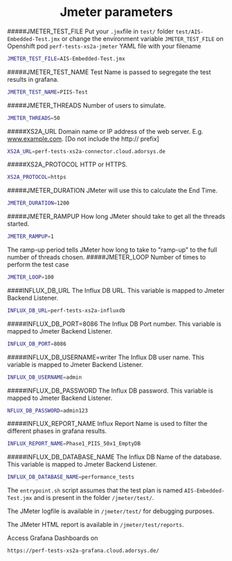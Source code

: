 <h1 align="center">Jmeter parameters </h1>



#####JMETER_TEST_FILE
Put your `.jmx`file in `test/` folder `test/AIS-Embedded-Test.jmx` or change the environment variable `JMETER_TEST_FILE` on Openshift pod `perf-tests-xs2a-jmeter` YAML file with your filename
```sh
JMETER_TEST_FILE=AIS-Embedded-Test.jmx
```
#####JMETER_TEST_NAME
Test Name is passed to segregate the test results in grafana.
```sh
JMETER_TEST_NAME=PIIS-Test
```
#####JMETER_THREADS
Number of users to simulate.
```sh
JMETER_THREADS=50
```
#####XS2A_URL
Domain name or IP address of the web server. E.g. www.example.com. [Do not include the http:// prefix]
```sh
XS2A_URL=perf-tests-xs2a-connector.cloud.adorsys.de
```
#####XS2A_PROTOCOL
HTTP or HTTPS.
```sh
XS2A_PROTOCOL=https
```
#####JMETER_DURATION
JMeter will use this to calculate the End Time.
```sh
JMETER_DURATION=1200
```
#####JMETER_RAMPUP
How long JMeter should take to get all the threads started.
```sh
JMETER_RAMPUP=1
```
The ramp-up period tells JMeter how long to take to "ramp-up" to the full number of threads chosen.
#####JMETER_LOOP
Number of times to perform the test case
```sh
JMETER_LOOP=100
````
####INFLUX_DB_URL
The Influx DB URL. This variable is mapped to Jmeter Backend Listener.
```sh
INFLUX_DB_URL=perf-tests-xs2a-influxdb
````
#####INFLUX_DB_PORT=8086
The Influx DB Port number. This variable is mapped to Jmeter Backend Listener.
```sh
INFLUX_DB_PORT=8086
````
#####INFLUX_DB_USERNAME=writer
The Influx DB user name. This variable is mapped to Jmeter Backend Listener.
```sh
INFLUX_DB_USERNAME=admin
````
#####INFLUX_DB_PASSWORD
The Influx DB password. This variable is mapped to Jmeter Backend Listener.
```sh
NFLUX_DB_PASSWORD=admin123
````
#####INFLUX_REPORT_NAME
Influx Report Name is used to filter the different phases in grafana results.
```sh
INFLUX_REPORT_NAME=Phase1_PIIS_50x1_EmptyDB
````
#####INFLUX_DB_DATABASE_NAME
The Influx DB Name of the database. This variable is mapped to Jmeter Backend Listener.
```sh
INFLUX_DB_DATABASE_NAME=performance_tests
````

The `entrypoint.sh` script assumes that the test plan is named `AIS-Embedded-Test.jmx` and is present in the folder `/jmeter/test/`.

The JMeter logfile is available in `/jmeter/test/` for debugging purposes.

The JMeter HTML report is available in `/jmeter/test/reports`.


Access Grafana Dashboards on

```sh
https://perf-tests-xs2a-grafana.cloud.adorsys.de/
```

